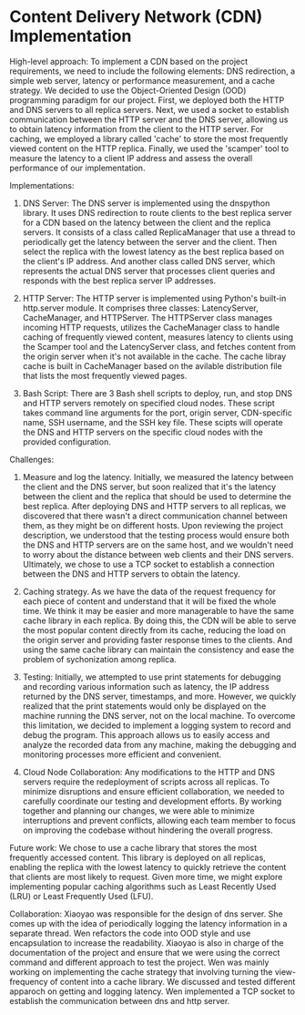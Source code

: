 # Content Delivery Network (CDN) Implementation
High-level approach:
    To implement a CDN based on the project requirements, we need to include the following elements: DNS redirection, a simple web server, latency or performance measurement, and a cache strategy.
    We decided to use the Object-Oriented Design (OOD) programming paradigm for our project. First, we deployed both the HTTP and DNS servers to all replica servers. Next, we used a socket to establish communication between the HTTP server and the DNS server, allowing us to obtain latency information from the client to the HTTP server.
    For caching, we employed a library called 'cache' to store the most frequently viewed content on the HTTP replica. Finally, we used the 'scamper' tool to measure the latency to a client IP address and assess the overall performance of our implementation.

Implementations:
1. DNS Server: The DNS server is implemented using the dnspython library. It uses DNS redirection to route clients to the best replica server for a CDN based on the latency between the client and the replica servers. It consists of a class called ReplicaManager that use a thread to periodically get the latency between the server and the client. Then select the replica with the lowest latency as the best replica based on the client's IP address. And another class called DNS server, which represents the actual DNS server that processes client queries and responds with the best replica server IP addresses. 

2. HTTP Server: The HTTP server is implemented using Python's built-in http.server module. It comprises three classes: LatencyServer, CacheManager, and HTTPServer. The HTTPServer class manages incoming HTTP requests, utilizes the CacheManager class to handle caching of frequently viewed content, measures latency to clients using the Scamper tool and the LatencyServer class, and fetches content from the origin server when it's not available in the cache. The cache libray cache is built in CacheManager based on the avilable distribution file that lists the most frequently viewed pages. 

3. Bash Script: There are 3 Bash shell scripts to deploy, run, and stop DNS and HTTP servers remotely on specified cloud nodes. These script takes command line arguments for the port, origin server, CDN-specific name, SSH username, and the SSH key file. These scipts will operate the DNS and HTTP servers on the specific cloud nodes with the provided configuration. 

Challenges:
1. Measure and log the latency. Initially, we measured the latency between the client and the DNS server, but soon realized that it's the latency between the client and the replica that should be used to determine the best replica. After deploying DNS and HTTP servers to all replicas, we discovered that there wasn't a direct communication channel between them, as they might be on different hosts. Upon reviewing the project description, we understood that the testing process would ensure both the DNS and HTTP servers are on the same host, and we wouldn't need to worry about the distance between web clients and their DNS servers. Ultimately, we chose to use a TCP socket to establish a connection between the DNS and HTTP servers to obtain the latency.

2. Caching strategy. As we have the data of the request frequency for each piece of content and understand that it will be fixed the whole time. We think it may be easier and more managerable to have the same cache library in each replica. By doing this, the CDN will be able to serve the most popular content directly from its cache, reducing the load on the origin server and providing faster response times to the clients. And using the same cache library can maintain the consistency and ease the problem of sychonization among replica. 

3. Testing: Initially, we attempted to use print statements for debugging and recording various information such as latency, the IP address returned by the DNS server, timestamps, and more. However, we quickly realized that the print statements would only be displayed on the machine running the DNS server, not on the local machine. To overcome this limitation, we decided to implement a logging system to record and debug the program. This approach allows us to easily access and analyze the recorded data from any machine, making the debugging and monitoring processes more efficient and convenient.

4. Cloud Node Collaboration: Any modifications to the HTTP and DNS servers require the redeployment of scripts across all replicas. To minimize disruptions and ensure efficient collaboration, we needed to carefully coordinate our testing and development efforts. By working together and planning our changes, we were able to minimize interruptions and prevent conflicts, allowing each team member to focus on improving the codebase without hindering the overall progress.

Future work:
We chose to use a cache library that stores the most frequently accessed content. This library is deployed on all replicas, enabling the replica with the lowest latency to quickly retrieve the content that clients are most likely to request.
Given more time, we might explore implementing popular caching algorithms such as Least Recently Used (LRU) or Least Frequently Used (LFU).

Collaboration:
Xiaoyao was responsible for the design of dns server. She comes up with the idea of periodically logging the latency information in a separate thread. Wen refactors the code into OOD style and use encapsulation to increase the readability. Xiaoyao is also in charge of the documentation of the project and ensure that we were using the correct command and different approach to test the project. 
Wen was mainly working on implementing the cache strategy that involving turning the view-frequency of content into a cache library. 
We discussed and tested different apparoch on getting and logging latency. Wen implemented a TCP socket to establish the communication between dns and http server.
